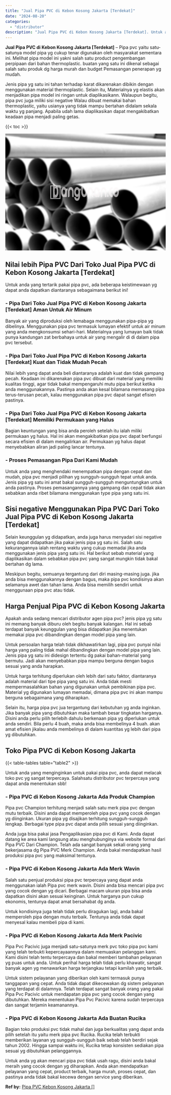 ```yaml
---
title: "Jual Pipa PVC di Kebon Kosong Jakarta [Terdekat]"
date: "2024-08-20"
categories: 
  - "distributor"
description: "Jual Pipa PVC di Kebon Kosong Jakarta [Terdekat]. Untuk anda yg akan mencari pipa pvc tidak usah ragu, disini anda bakal meraih yang cocok dengan yg diharapk..."
---
```


**Jual Pipa PVC di Kebon Kosong Jakarta \[Terdekat\]** – Pipa pvc yaitu satu-satunya model pipa yg cukup tenar digunakan oleh masyarakat sementara ini. Melihat pipa model ini yakni salah satu product pengembangan perpipaan dari bahan thermoplastic. buatan yang satu ini dikenal sebagai salah satu produk dg harga murah dan budget Pemasangan penerapan yg mudah.

Jenis pipa yg satu ini tahan terhadap karat dikarenakan dibikin dengan menggunakan material thermoplastic. Selain itu, Materialnya yg elastis akan menjadikan pipa model ini ringan untuk diaplikasikann. Walaupun begitu, pipa pvc juga miliki sisi negative Walau dibuat memakai bahan thermoplastic, yaitu usianya yang tidak mampu bertahan didalam sekala waktu yg panjang. Apabila udah lama diaplikasikan dapat mengakibatkan keadaan pipa menjadi paling getas.

{{< toc >}}

![Jual Pipa PVC di Kebon Kosong Jakarta [Terdekat]](/images/jaul-pipa-pvc-54.png)

## Nilai lebih Pipa PVC Dari Toko Jual Pipa PVC di Kebon Kosong Jakarta \[Terdekat\]

Untuk anda yang tertarik pakai pipa pvc, ada beberapa keistimewaan yg dapat anda dapatkan diantaranya sebagaimana berikut ini!

### \- Pipa Dari Toko Jual Pipa PVC di Kebon Kosong Jakarta \[Terdekat\] Aman Untuk Air Minum

Banyak air yang diproduksi oleh lemabaga menggunakan pipa-pipa yg dibelinya. Menggunakan pipa pvc termasuk lumayan efektif untuk air minum yang anda mengkonsumsi sehari-hari. Materialnya yang lumayan baik tidak punya kandungan zat berbahaya untuk air yang mengalir di di dalam pipa pvc tersebut.

### \- Pipa Dari Toko Jual Pipa PVC di Kebon Kosong Jakarta \[Terdekat\] Kuat dan Tidak Mudah Pecah

Nilai lebih yang dapat anda beli diantaranya adalah kuat dan tidak gampang pecah. Keadaan ini dikarenakan pipa pvc dibuat dari material yang memiliki kualitas tinggi, agar tidak bakal mempengaruhi mutu pipa berikut ketika anda menggunakannya. Pastinya anda akan kesal bilamana memasang pipa terus-terusan pecah, kalau menggunakan pipa pvc dapat sangat efisien pastinya.

### \- Pipa Dari Toko Jual Pipa PVC di Kebon Kosong Jakarta \[Terdekat\] Memiliki Permukaan yang Halus

Bagian keuntungan yang bisa anda peroleh setelah itu ialah miliki permukaan yg halus. Hal ini akan mengakibatkan pipa pvc dapat berfungsi secara efisien di dalam mengalirkan air. Permukaan yg halus dapat menyebabkan aliran jadi paling lancar tentunya.

### \- Proses Pemasangan Pipa Dari Kami Mudah

Untuk anda yang menghendaki menempatkan pipa dengan cepat dan mudah, pipa pvc menjadi pilihan yg sungguh-sungguh tepat untuk anda. Jenis pipa yg satu ini amat bakal sungguh-sungguh menguntungkan untuk anda pastinya. Proses pemasangannya yang gampang dan cepat tidak akan sebabkan anda ribet bilamana menggunakan type pipa yang satu ini.

## Sisi negative Menggunakan Pipa PVC Dari Toko Jual Pipa PVC di Kebon Kosong Jakarta \[Terdekat\]

Selain keunggulan yg didapatkan, anda juga harus menyadari sisi negative yang dapat didapatkan jika pakai jenis pipa yg satu ini. Salah satu kekurangannya ialah rentang waktu yang cukup memadai jika anda menggunakan jenis pipa yang satu ini. Hal berikut sebab material yang diaplikasikan dalam sebabkan pipa pvc yang sangat mungkin tidak bakal bertahan dg lama.

Meskipun begitu, semuanya tergantung dari diri masing-masing juga. jika anda bisa menggunakannya dengan bagus, maka pipa pvc kondisinya akan selamanya awet dan tahan lama. Anda bisa memilih sendiri untuk menggunaan pipa pvc atau tidak.

## Harga Penjual Pipa PVC di Kebon Kosong Jakarta

Apakah anda sedang mencari distributor agen pipa pvc? jenis pipa yg satu ini memang banyak diburu oleh begitu banyak kalangan. Hal ini sebab terdapat banyak keunggulan yang bisa didapatkan jika menentukan memakai pipa pvc dibandingkan dengan model pipa yang lain.

Untuk persoalan harga telah tidak dikhawatirkan lagi, pipa pvc punyai nilai harga yang paling tidak mahal dibandingkan dengan model pipa yang lain. Jenis pipa yg satu ini didesign tertentu dg pakai bahan-material yang bermutu. Jadi akan menyebabkan pipa mampu berguna dengan bagus sesuai yang anda harapkan.

Untuk harga terhitung diperlukan oleh lebih dari satu faktor, diantaranya adalah material dari tipe pipa yang satu ini. Anda tidak mesti mempermasalahkan bahan yang digunakan untuk pembikinan pipa pvc. Material yg digunakan lumayan memadai, dimana pipa pvc ini akan mampu berguna sebagaimana yang diharapkan.

Selain itu, harga pipa pvc jua tergantung dari kebutuhan yg anda inginkan. Jika banyak pipa yang dibutuhkan maka tambah besar tingkatan harganya. Disini anda perlu pilih terlebih dahulu berkenaan pipa yg diperlukan untuk anda sendiri. Bila perlu 4 buah, maka anda bisa membelinya 4 buah. akan amat efisien jikalau anda membelinya di dalam kuantitas yg lebih dari pipa yg dibutuhkan.

## Toko Pipa PVC di Kebon Kosong Jakarta

{{< table-tables table="table2" >}}

Untuk anda yang menginginkan untuk pakai pipa pvc, anda dapat melacak toko pvc yg sangat terpercaya. Salahsatu distributor pvc terpercaya yang dapat anda menentukan sbb!

### \- Pipa PVC di Kebon Kosong Jakarta Ada Produk Champion

Pipa pvc Champion terhitung menjadi salah satu merk pipa pvc dengan mutu terbaik. Disini anda dapat memperoleh pipa pvc yang cocok dengan yg diinginkan. Ukuran pipa yg disajikan terhitung sungguh-sungguh lengkap. Berbagai type pipa pvc dapat anda pilih sesuai yang diinginkan.

Anda juga bisa pakai jasa Pengaplikasian pipa pvc di Kami. Anda dapat datang ke area kami langsung atau menghubunginya via website formal dari Pipa PVC Dari Champion. Telah ada sangat banyak sekali orang yang bekerjasama dg Pipa PVC Merk Champion. Anda bakal mendapatkan hasil produksi pipa pvc yang maksimal tentunya.

### \- Pipa PVC di Kebon Kosong Jakarta Ada Merk Wavin

Salah satu penjual produksi pipa pvc terpercaya yang dapat anda menggunakan ialah Pipa pvc merk wavin. Disini anda bisa mencari pipa pvc yang cocok dengan yg dicari. Berbagai macam ukuran pipa bisa anda dapatkan disini akan sesuai keinginan. Untuk harganya pun cukup ekonomis, tentunya dapat amat bersahabat dg anda.

Untuk kondisinya juga telah tidak perlu diragukan lagi, anda bakal memperoleh pipa dengan mutu terbaik. Tentunya anda tidak dapat menyesal kalau membeli pipa di kami.

### \- Pipa PVC di Kebon Kosong Jakarta Ada Merk Pacivic

Pipa Pvc Pacivic juga menjadi satu-satunya merk pvc toko pipa pvc kami yang telah terbukti kepercayaannya dalam memuaskan pelanggan kami. Kami disini telah tentu terpercaya dan bakal memberi tambahan pelayanan yg puas untuk anda. Untuk perihal harga telah tidak perlu khawatir, sangat banyak agen yg menawarkan harga terjangkau tetapi kamilah yang terbaik.

Untuk sistem pelayanan yang diberikan oleh kami termasuk punya tanggapan yang cepat. Anda tidak dapat dikecewakan dg sistem pelayanan yang terdapat di dalamnya. Telah terdapat sangat banyak orang yang pakai Pipa Pvc Pacivic untuk mendapatan pipa pvc yang cocok dengan yang dibutuhkan. Mereka menentukan Pipa Pvc Pacivic karena sudah terpercaya dan sangat terjamin keamanannya.

### \- Pipa PVC di Kebon Kosong Jakarta Ada Buatan Rucika

Bagian toko produksi pvc tidak mahal dan juga berkualitas yang dapat anda pilih setelah itu yaitu merk pipa pvc Rucika. Rucika telah terbukti memberikan layanan yg sungguh-sungguh baik sebab telah berdiri sejak tahun 2002. Hingga sampai waktu ini, Rucika tetap konsisten sediakan pipa sesuai yg dibutuhkan pelanggannya.

Untuk anda yg akan mencari pipa pvc tidak usah ragu, disini anda bakal meraih yang cocok dengan yg diharapkan. Anda akan mendapatkan pelayanan yang cepat, product terbaik, harga murah, proses cepat, dan pastinya anda tidak bakal kecewa dengan service yang diberikan.

**Ref by:** [Pipa PVC Kebon Kosong Jakarta []](https://id.wikipedia.org/wiki/Pipa)
